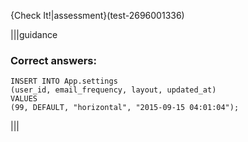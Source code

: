 {Check It!|assessment}(test-2696001336)


|||guidance
### Correct answers:

```
INSERT INTO App.settings
(user_id, email_frequency, layout, updated_at)
VALUES
(99, DEFAULT, "horizontal", "2015-09-15 04:01:04");
```

|||
